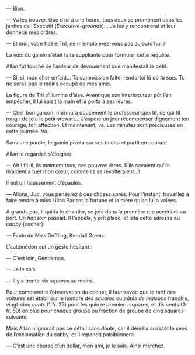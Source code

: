 — Bien.

— Va les trouver. Que d’ici à une heure, tous deux se promènent dans les
jardins de l’Exécutif (_Executive-grounds_)... Je les y rencontrerai et leur
donnerai mes ordres.

— Et moi, votre fidèle Tril, ne m’emploierez-vous pas aujourd’hui ?

La voix du gamin s’était faite suppliante pour formuler cette requête.

Allan fut touché de l’ardeur de dévouement que manifestait le petit.

— Si, si, mon cher enfant... Ta commission faite, rends-toi _là où tu sais_.
Tu ne seras pas le moins occupé de mes amis.

La figure de Tril s’illumina d’aise. Avant que son interlocuteur pût l’en
empêcher, il lui saisit la main et la porta à ses lèvres.

— Cher bon garçon, murmura doucement le professeur sportif, ce qui fit rougir de joie le petit stewart... J’espère un jour récompenser dignement
ton courage, ton affection. Et maintenant, va. Les minutes sont précieuses
en cette journée. Va.

Sans une parole, le gamin pivota sur ses talons et partit en courant.

Allan le regardait s’éloigner.

— Ah ! fit-il, ils maiment tous, ces pauvres êtres. S’ils savaient qu’ils
m’aident à tuer mon cœur, comme ils se révolteraient...!

Il eut un haussement d’épaules.

— Allons, Jud, vous penserez à ces choses après. Pour l’instant, travaillez
à faire rendre à miss Lilian Pariset la fortune et la mère qu’on lui a volées.

A grands pas, il quitta le chantier, se jeta dans la première rue accédant
au port. Un _hansom_ passait. Il l’appela, y prit place, et jeta cette adresse au _cabby_ (cocher):

— École de Miss Deffling, Kendall Green.

L’automédon eut un geste hésitant :

— C’est loin, Gentleman.

— Je le sais.

— Il y a trente-six _squares_ au moins.

Pour comprendre l’observation du cocher, il faut savoir que le tarif des
voitures est établi sur le nombre des _squares_ ou _pâtés de maisons_ franchis, vingt-cinq _cents_ (1 fr. 25) pour les quinze premiers squares, et dix cents (0 fr. 50) en plus pour chaque groupe ou fraction de groupe de cinq squares suivants.

Mais Allan n’ignorait pas ce détail sans doute, car il démêla aussitôt le
sens de l’exclamation du cabby, et il répondit paisiblement :

— C’est une course d’un dollar, mon ami, je le sais. Ainsi marchez.
